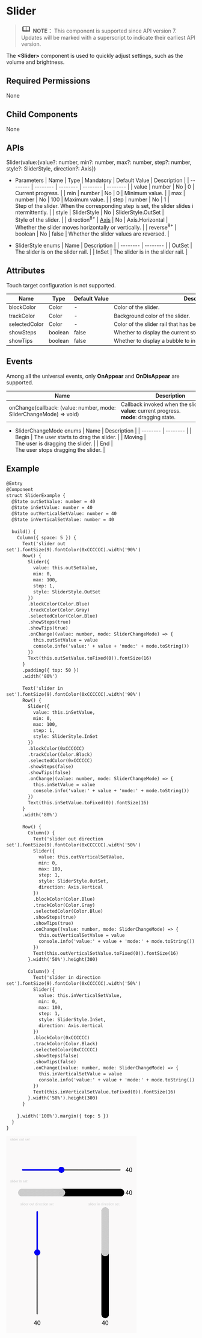 # Slider


> ![icon-note.gif](public_sys-resources/icon-note.gif) **NOTE：**
> This component is supported since API version 7. Updates will be marked with a superscript to indicate their earliest API version.


The **&lt;Slider&gt;** component is used to quickly adjust settings, such as the volume and brightness.


## Required Permissions

None


## Child Components

None


## APIs

Slider(value:{value?: number, min?: number, max?: number, step?: number, style?: SliderStyle, direction?: Axis})

- Parameters
    | Name | Type | Mandatory | Default&nbsp;Value | Description |
  | -------- | -------- | -------- | -------- | -------- |
  | value | number | No | 0 | Current&nbsp;progress. |
  | min | number | No | 0 | Minimum&nbsp;value. |
  | max | number | No | 100 | Maximum&nbsp;value. |
  | step | number | No | 1 | Step&nbsp;of&nbsp;the&nbsp;slider.&nbsp;When&nbsp;the&nbsp;corresponding&nbsp;step&nbsp;is&nbsp;set,&nbsp;the&nbsp;slider&nbsp;slides&nbsp;intermittently. |
  | style | SliderStyle | No | SliderStyle.OutSet | Style&nbsp;of&nbsp;the&nbsp;slider. |
  | direction<sup>8+</sup> | [Axis](ts-appendix-enums.md) | No | Axis.Horizontal | Whether&nbsp;the&nbsp;slider&nbsp;moves&nbsp;horizontally&nbsp;or&nbsp;vertically. |
  | reverse<sup>8+</sup> | boolean | No | false | Whether&nbsp;the&nbsp;slider&nbsp;values&nbsp;are&nbsp;reversed. |

- SliderStyle enums
    | Name | Description | 
  | -------- | -------- |
  | OutSet | The&nbsp;slider&nbsp;is&nbsp;on&nbsp;the&nbsp;slider&nbsp;rail. | 
  | InSet | The&nbsp;slider&nbsp;is&nbsp;in&nbsp;the&nbsp;slider&nbsp;rail. | 


## Attributes

Touch target configuration is not supported.

  | Name | Type | Default&nbsp;Value | Description | 
| -------- | -------- | -------- | -------- |
| blockColor | Color | - | Color&nbsp;of&nbsp;the&nbsp;slider. | 
| trackColor | Color | - | Background&nbsp;color&nbsp;of&nbsp;the&nbsp;slider. | 
| selectedColor | Color | - | Color&nbsp;of&nbsp;the&nbsp;slider&nbsp;rail&nbsp;that&nbsp;has&nbsp;been&nbsp;slid. | 
| showSteps | boolean | false | Whether&nbsp;to&nbsp;display&nbsp;the&nbsp;current&nbsp;step. | 
| showTips | boolean | false | Whether&nbsp;to&nbsp;display&nbsp;a&nbsp;bubble&nbsp;to&nbsp;indicate&nbsp;the&nbsp;percentage&nbsp;when&nbsp;sliding. | 


## Events

Among all the universal events, only **OnAppear** and **OnDisAppear** are supported.

| Name | Description |
| -------- | -------- |
| onChange(callback:&nbsp;(value:&nbsp;number,&nbsp;mode: SliderChangeMode)&nbsp;=&gt;&nbsp;void) | Callback&nbsp;invoked&nbsp;when&nbsp;the&nbsp;slider&nbsp;slides.<br/>**value**:&nbsp;current&nbsp;progress.<br/>**mode**:&nbsp;dragging&nbsp;state. |

- SliderChangeMode enums
    | Name | Description | 
  | -------- | -------- |
  | Begin | The&nbsp;user&nbsp;starts&nbsp;to&nbsp;drag&nbsp;the&nbsp;slider. | 
  | Moving | The&nbsp;user&nbsp;is&nbsp;dragging&nbsp;the&nbsp;slider. | 
  | End | The&nbsp;user&nbsp;stops&nbsp;dragging&nbsp;the&nbsp;slider. | 


## Example


```
@Entry
@Component
struct SliderExample {
  @State outSetValue: number = 40
  @State inSetValue: number = 40
  @State outVerticalSetValue: number = 40
  @State inVerticalSetValue: number = 40

  build() {
    Column({ space: 5 }) {
      Text('slider out set').fontSize(9).fontColor(0xCCCCCC).width('90%')
      Row() {
        Slider({
          value: this.outSetValue,
          min: 0,
          max: 100,
          step: 1,
          style: SliderStyle.OutSet
        })
        .blockColor(Color.Blue)
        .trackColor(Color.Gray)
        .selectedColor(Color.Blue)
        .showSteps(true)
        .showTips(true)
        .onChange((value: number, mode: SliderChangeMode) => {
          this.outSetValue = value
          console.info('value:' + value + 'mode:' + mode.toString())
        })
        Text(this.outSetValue.toFixed(0)).fontSize(16)
      }
      .padding({ top: 50 })
      .width('80%')

      Text('slider in set').fontSize(9).fontColor(0xCCCCCC).width('90%')
      Row() {
        Slider({
          value: this.inSetValue,
          min: 0,
          max: 100,
          step: 1,
          style: SliderStyle.InSet
        })
        .blockColor(0xCCCCCC)
        .trackColor(Color.Black)
        .selectedColor(0xCCCCCC)
        .showSteps(false)
        .showTips(false)
        .onChange((value: number, mode: SliderChangeMode) => {
          this.inSetValue = value
          console.info('value:' + value + 'mode:' + mode.toString())
        })
        Text(this.inSetValue.toFixed(0)).fontSize(16)
      }
      .width('80%')

      Row() {
        Column() {
          Text('slider out direction set').fontSize(9).fontColor(0xCCCCCC).width('50%')
          Slider({
            value: this.outVerticalSetValue,
            min: 0,
            max: 100,
            step: 1,
            style: SliderStyle.OutSet,
            direction: Axis.Vertical
          })
          .blockColor(Color.Blue)
          .trackColor(Color.Gray)
          .selectedColor(Color.Blue)
          .showSteps(true)
          .showTips(true)
          .onChange((value: number, mode: SliderChangeMode) => {
            this.outVerticalSetValue = value
            console.info('value:' + value + 'mode:' + mode.toString())
          })
          Text(this.outVerticalSetValue.toFixed(0)).fontSize(16)
        }.width('50%').height(300)

        Column() {
          Text('slider in direction set').fontSize(9).fontColor(0xCCCCCC).width('50%')
          Slider({
            value: this.inVerticalSetValue,
            min: 0,
            max: 100,
            step: 1,
            style: SliderStyle.InSet,
            direction: Axis.Vertical
          })
          .blockColor(0xCCCCCC)
          .trackColor(Color.Black)
          .selectedColor(0xCCCCCC)
          .showSteps(false)
          .showTips(false)
          .onChange((value: number, mode: SliderChangeMode) => {
            this.inVerticalSetValue = value
            console.info('value:' + value + 'mode:' + mode.toString())
          })
          Text(this.inVerticalSetValue.toFixed(0)).fontSize(16)
        }.width('50%').height(300)
      }

    }.width('100%').margin({ top: 5 })
  }
}
```

![en-us_image_0000001211898492](figures/en-us_image_0000001211898492.gif)
